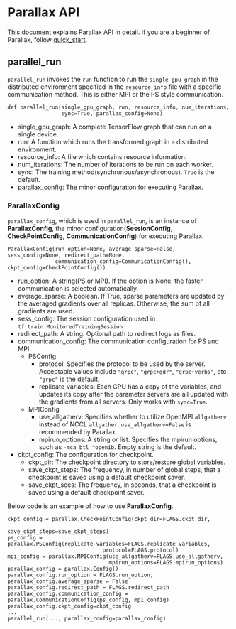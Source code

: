 # Parallax API
This document explains Parallax API in detail. If you are a beginner of Parallax, follow [quick_start](quick_start.md).

## parallel_run

`parallel_run` invokes the `run` function to run the `single gpu graph` in the distributed environment specified in the `resource_info` file with a specific communication method. This is either MPI or the PS style communication.
``` shell
def parallel_run(single_gpu_graph, run, resource_info, num_iterations, 
                 sync=True, parallax_config=None)
```
* single_gpu_graph: A complete TensorFlow graph that can run on a single device.
* run:  A function which runs the transformed graph in a distributed environment.
* resource_info: A file which contains resource information.
* num_iterations: The number of iterations to be run on each worker.
* sync: The training method(synchronous/asynchronous). `True` is the default.
* [parallax_config](#parallaxconfig): The minor configuration for executing Parallax.

### ParallaxConfig
`parallax_config`, which is used in `parallel_run`, is an instance of **ParallaxConfig**, the minor configuration(**SessionConfig**, **CheckPointConfig**, **CommunicationConfig**) for executing Parallax.

```shell
ParallaxConfig(run_option=None, average_sparse=False, sess_config=None, redirect_path=None, 
               communication_config=CommunicationConfig(), ckpt_config=CheckPointConfig())
```

* run_option:  A string(PS or MPI). If the option is None, the faster communication is selected automatically.
* average_sparse: A boolean. If True, sparse parameters are updated by the averaged gradients over all replicas. Otherwise, the sum of all gradients are used.
* sess_config: The session configuration used in `tf.train.MonitoredTrainingSession`
* redirect_path: A string. Optional path to redirect logs as files.
* communication_config: The communication configuration for PS and MPI.
	* PSConfig
		* protocol: Specifies the protocol to be used by the server. Acceptable values include `"grpc"`, `"grpc+gdr"`, `"grpc+verbs"`, etc. `"grpc"` is the default.
		* replicate_variables: Each GPU has a copy of the variables, and updates its copy after the parameter servers are all updated with the gradients from all servers. Only works with `sync=True`.
	* MPIConfig
		* use_allgatherv: Specifies whether to utilize OpenMPI `allgatherv` instead of NCCL `allgather`. `use_allgatherv=False` is recommended by Parallax.
		* mpirun_options: A string or list. Specifies the mpirun options, such as `-mca btl ^openib`. Empty string is the default.
* ckpt_config: The configuration for checkpoint.
	* ckpt_dir: The checkpoint directory to store/restore global variables.
	* save_ckpt_steps: The frequency, in number of global steps, that a checkpoint is saved using a default checkpoint saver.
	* save_ckpt_secs: The frequency, in seconds, that a checkpoint is saved using a default checkpoint saver.

Below code is an example of how to use **ParallaxConfig**.
```
ckpt_config = parallax.CheckPointConfig(ckpt_dir=FLAGS.ckpt_dir,
                                        save_ckpt_steps=save_ckpt_steps)
ps_config = parallax.PSConfig(replicate_variables=FLAGS.replicate_variables,
                              protocol=FLAGS.protocol)
mpi_config = parallax.MPIConfig(use_allgatherv=FLAGS.use_allgatherv,
                                mpirun_options=FLAGS.mpirun_options)
parallax_config = parallax.Config()
parallax_config.run_option = FLAGS.run_option,
parallax_config.average_sparse = False
parallax_config.redirect_path = FLAGS.redirect_path
parallax_config.communication_config = parallax.CommunicationConfig(ps_config, mpi_config)
parallax_config.ckpt_config=ckpt_config
...
parallel_run(..., parallax_config=parallax_config)
```
